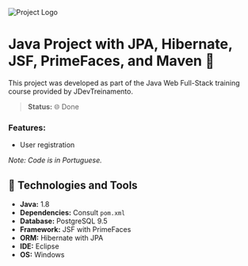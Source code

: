 ![Project Logo](https://user-images.githubusercontent.com/37045332/125006736-3579df00-e035-11eb-88b7-6257a39d4448.jpg)

# Java Project with JPA, Hibernate, JSF, PrimeFaces, and Maven 🌱

This project was developed as part of the Java Web Full-Stack training course provided by JDevTreinamento.

> **Status:** 🌐 Done

### Features:
- User registration

_Note: Code is in Portuguese._

## 💼 Technologies and Tools
- **Java:** 1.8
- **Dependencies:** Consult `pom.xml`
- **Database:** PostgreSQL 9.5
- **Framework:** JSF with PrimeFaces
- **ORM:** Hibernate with JPA
- **IDE:** Eclipse
- **OS:** Windows
